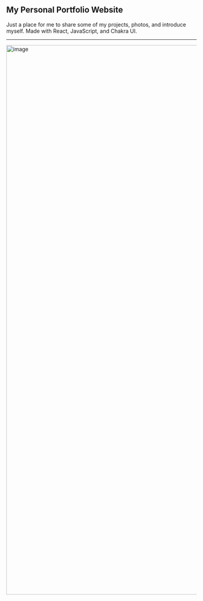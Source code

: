 ## My Personal Portfolio Website
Just a place for me to share some of my projects, photos, and introduce myself. Made with React, JavaScript, and Chakra UI.
___
<img width="1454" alt="image" src="https://github.com/user-attachments/assets/3fc6728b-33ec-4ac3-b303-ec8a0b1bbc0b" />
